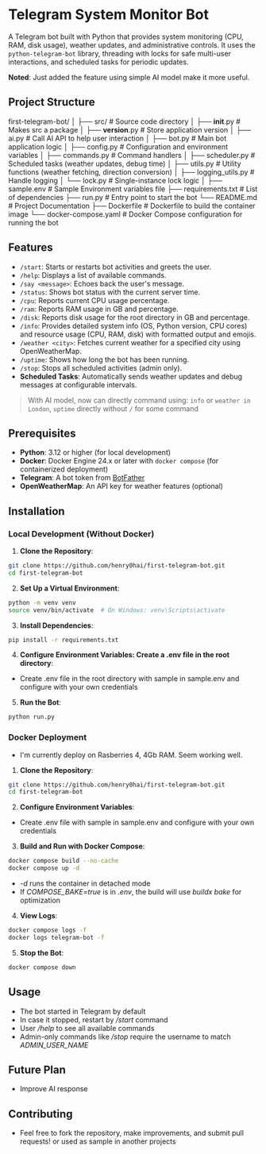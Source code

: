 # Telegram System Monitor Bot

A Telegram bot built with Python that provides system monitoring (CPU, RAM, disk usage), weather updates, and administrative controls. It uses the `python-telegram-bot` library, threading with locks for safe multi-user interactions, and scheduled tasks for periodic updates. 

**Noted**: Just added the feature using simple AI model make it more useful.

## Project Structure

first-telegram-bot/
│
├── src/                   # Source code directory
│   ├── __init__.py        # Makes src a package
│   ├── __version__.py     # Store application version
│   ├── ai.py              # Call AI API to help user interaction
│   ├── bot.py             # Main bot application logic
│   ├── config.py          # Configuration and environment variables
│   ├── commands.py        # Command handlers
│   ├── scheduler.py       # Scheduled tasks (weather updates, debug time)
│   ├── utils.py           # Utility functions (weather fetching, direction conversion)
│   ├── logging_utils.py   # Handle logging
│   └── lock.py            # Single-instance lock logic
│
├── sample.env             # Sample Environment variables file
├── requirements.txt       # List of dependencies
├── run.py                 # Entry point to start the bot
└── README.md              # Project Documentation
├── Dockerfile             # Dockerfile to build the container image
└── docker-compose.yaml    # Docker Compose configuration for running the bot

## Features

- `/start`: Starts or restarts bot activities and greets the user.
- `/help`: Displays a list of available commands.
- `/say <message>`: Echoes back the user's message.
- `/status`: Shows bot status with the current server time.
- `/cpu`: Reports current CPU usage percentage.
- `/ram`: Reports RAM usage in GB and percentage.
- `/disk`: Reports disk usage for the root directory in GB and percentage.
- `/info`: Provides detailed system info (OS, Python version, CPU cores) and resource usage (CPU, RAM, disk) with formatted output and emojis.
- `/weather <city>`: Fetches current weather for a specified city using OpenWeatherMap.
- `/uptime`: Shows how long the bot has been running.
- `/stop`: Stops all scheduled activities (admin only).
- __Scheduled Tasks__: Automatically sends weather updates and debug messages at configurable intervals.

> With AI model, now can directly command using: `info` or `weather in London`, `uptime` directly without `/` for some command

## Prerequisites

- __Python__: 3.12 or higher (for local development)
- __Docker__: Docker Engine 24.x or later with `docker compose` (for containerized deployment)
- __Telegram__: A bot token from [BotFather](https://t.me/BotFather)
- __OpenWeatherMap__: An API key for weather features (optional)

## Installation

### Local Development (Without Docker)

1. __Clone the Repository__:

```bash
git clone https://github.com/henry0hai/first-telegram-bot.git
cd first-telegram-bot
```

2. __Set Up a Virtual Environment__:

```bash
python -m venv venv
source venv/bin/activate  # On Windows: venv\Scripts\activate
```

3. __Install Dependencies__:

```bash
pip install -r requirements.txt
```

4. __Configure Environment Variables: Create a .env file in the root directory__:

- Create .env file in the root directory with sample in sample.env and configure with your own credentials

5. __Run the Bot__:

```bash
python run.py
```

### Docker Deployment 

- I'm currently deploy on Rasberries 4, 4Gb RAM. Seem working well.

1. __Clone the Repository__:

```bash
git clone https://github.com/henry0hai/first-telegram-bot.git
cd first-telegram-bot
```

2. __Configure Environment Variables__:
  
- Create .env file with sample in sample.env and configure with your own credentials
  
3. __Build and Run with Docker Compose__:

```bash
docker compose build --no-cache
docker compose up -d
```

- *-d* runs the container in detached mode
- If *COMPOSE_BAKE=true* is in *.env*, the build will use *buildx bake* for optimization

4. __View Logs__:

```bash
docker compose logs -f
docker logs telegram-bot -f 
```

5. __Stop the Bot__:

```bash
docker compose down
```

## Usage

- The bot started in Telegram by default
- In case it stopped, restart by */start* command
- User */help* to see all available commands
- Admin-only commands like */stop* require the username to match *ADMIN_USER_NAME*

## Future Plan

- Improve AI response

## Contributing

- Feel free to fork the repository, make improvements, and submit pull requests! or used as sample in another projects
